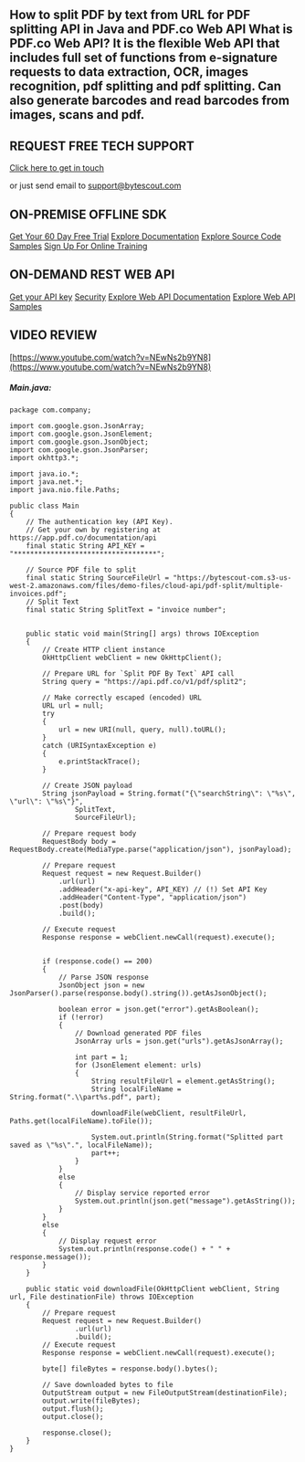 ## How to split PDF by text from URL for PDF splitting API in Java and PDF.co Web API What is PDF.co Web API? It is the flexible Web API that includes full set of functions from e-signature requests to data extraction, OCR, images recognition, pdf splitting and pdf splitting. Can also generate barcodes and read barcodes from images, scans and pdf.

## REQUEST FREE TECH SUPPORT

[Click here to get in touch](https://bytescout.zendesk.com/hc/en-us/requests/new?subject=PDF.co%20Web%20API%20Question)

or just send email to [support@bytescout.com](mailto:support@bytescout.com?subject=PDF.co%20Web%20API%20Question) 

## ON-PREMISE OFFLINE SDK 

[Get Your 60 Day Free Trial](https://bytescout.com/download/web-installer?utm_source=github-readme)
[Explore Documentation](https://bytescout.com/documentation/index.html?utm_source=github-readme)
[Explore Source Code Samples](https://github.com/bytescout/ByteScout-SDK-SourceCode/)
[Sign Up For Online Training](https://academy.bytescout.com/)


## ON-DEMAND REST WEB API

[Get your API key](https://app.pdf.co/signup?utm_source=github-readme)
[Security](https://pdf.co/security)
[Explore Web API Documentation](https://apidocs.pdf.co?utm_source=github-readme)
[Explore Web API Samples](https://github.com/bytescout/ByteScout-SDK-SourceCode/tree/master/PDF.co%20Web%20API)

## VIDEO REVIEW

[https://www.youtube.com/watch?v=NEwNs2b9YN8](https://www.youtube.com/watch?v=NEwNs2b9YN8)




<!-- code block begin -->

##### **Main.java:**
    
```
package com.company;

import com.google.gson.JsonArray;
import com.google.gson.JsonElement;
import com.google.gson.JsonObject;
import com.google.gson.JsonParser;
import okhttp3.*;

import java.io.*;
import java.net.*;
import java.nio.file.Paths;

public class Main
{
    // The authentication key (API Key).
    // Get your own by registering at https://app.pdf.co/documentation/api
    final static String API_KEY = "***********************************";

    // Source PDF file to split
	final static String SourceFileUrl = "https://bytescout-com.s3-us-west-2.amazonaws.com/files/demo-files/cloud-api/pdf-split/multiple-invoices.pdf";
    // Split Text
    final static String SplitText = "invoice number";


    public static void main(String[] args) throws IOException
    {
        // Create HTTP client instance
        OkHttpClient webClient = new OkHttpClient();

        // Prepare URL for `Split PDF By Text` API call
        String query = "https://api.pdf.co/v1/pdf/split2";

        // Make correctly escaped (encoded) URL
        URL url = null;
        try
        {
            url = new URI(null, query, null).toURL();
        }
        catch (URISyntaxException e)
        {
            e.printStackTrace();
        }

        // Create JSON payload
		String jsonPayload = String.format("{\"searchString\": \"%s\", \"url\": \"%s\"}",
                SplitText,
                SourceFileUrl);

        // Prepare request body
        RequestBody body = RequestBody.create(MediaType.parse("application/json"), jsonPayload);
        
        // Prepare request
        Request request = new Request.Builder()
            .url(url)
            .addHeader("x-api-key", API_KEY) // (!) Set API Key
            .addHeader("Content-Type", "application/json")
            .post(body)
            .build();
        
        // Execute request
        Response response = webClient.newCall(request).execute();
        

        if (response.code() == 200)
        {
            // Parse JSON response
            JsonObject json = new JsonParser().parse(response.body().string()).getAsJsonObject();

            boolean error = json.get("error").getAsBoolean();
            if (!error)
            {
                // Download generated PDF files
                JsonArray urls = json.get("urls").getAsJsonArray();

                int part = 1;
                for (JsonElement element: urls)
                {
                    String resultFileUrl = element.getAsString();
                    String localFileName = String.format(".\\part%s.pdf", part);

                    downloadFile(webClient, resultFileUrl, Paths.get(localFileName).toFile());

                    System.out.println(String.format("Splitted part saved as \"%s\".", localFileName));
                    part++;
                }
            }
            else
            {
                // Display service reported error
                System.out.println(json.get("message").getAsString());
            }
        }
        else
        {
            // Display request error
            System.out.println(response.code() + " " + response.message());
        }
    }

    public static void downloadFile(OkHttpClient webClient, String url, File destinationFile) throws IOException
    {
        // Prepare request
        Request request = new Request.Builder()
                .url(url)
                .build();
        // Execute request
        Response response = webClient.newCall(request).execute();

        byte[] fileBytes = response.body().bytes();

        // Save downloaded bytes to file
        OutputStream output = new FileOutputStream(destinationFile);
        output.write(fileBytes);
        output.flush();
        output.close();

        response.close();
    }
}

```

<!-- code block end -->